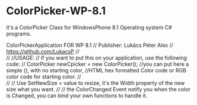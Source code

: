ColorPicker-WP-8.1
==================

it's a ColorPicker Class for WindowsPhone 8.1 Operating system C# programs.

ColorPickerApplication FOR WP 8.1
// Publisher: Lukács Péter Alex
//            https://github.com/LukacsP
//			
//
//USAGE:
//          if you want to put this on your application, use the following code:
//          ColorPicker newCpicker = new ColorPicker();
                            //you can put here a simple (), with no starting color,
                            //HTML hex formatted Color code or RGB color code for starting color.
//          
//
//          Use SetNewSize = value to resize, it's the Width property of the new size what you want.
//
//          the ColorChanged Event notify you when the color is Changed, you can bind your own functions to handle it.       
